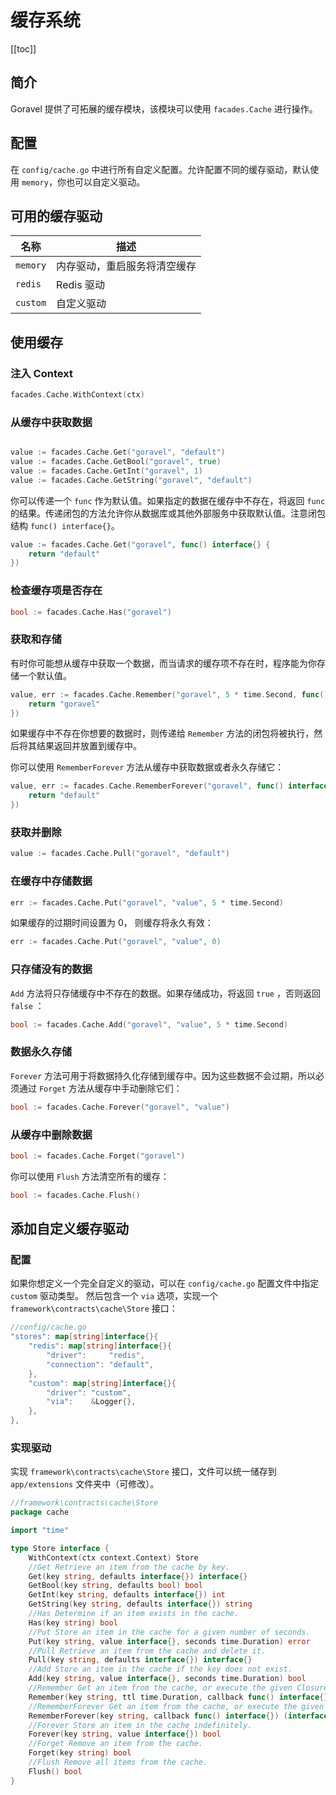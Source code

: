 # 缓存系统

[[toc]]

## 简介

Goravel 提供了可拓展的缓存模块，该模块可以使用 `facades.Cache` 进行操作。

## 配置

在 `config/cache.go` 中进行所有自定义配置。允许配置不同的缓存驱动，默认使用 `memory`，你也可以自定义驱动。

## 可用的缓存驱动

| 名称     | 描述       |
| -------- | ---------- |
| `memory`  | 内存驱动，重启服务将清空缓存 |
| `redis`  | Redis 驱动 |
| `custom` | 自定义驱动 |

## 使用缓存

### 注入 Context

```go
facades.Cache.WithContext(ctx)
```

### 从缓存中获取数据

```go

value := facades.Cache.Get("goravel", "default")
value := facades.Cache.GetBool("goravel", true)
value := facades.Cache.GetInt("goravel", 1)
value := facades.Cache.GetString("goravel", "default")
```

你可以传递一个 `func` 作为默认值。如果指定的数据在缓存中不存在，将返回 `func` 的结果。传递闭包的方法允许你从数据库或其他外部服务中获取默认值。注意闭包结构 `func() interface{}`。

```go
value := facades.Cache.Get("goravel", func() interface{} {
    return "default"
})
```

### 检查缓存项是否存在

```go
bool := facades.Cache.Has("goravel")
```

### 获取和存储

有时你可能想从缓存中获取一个数据，而当请求的缓存项不存在时，程序能为你存储一个默认值。

```go
value, err := facades.Cache.Remember("goravel", 5 * time.Second, func() interface{} {
    return "goravel"
})
```

如果缓存中不存在你想要的数据时，则传递给 `Remember` 方法的闭包将被执行，然后将其结果返回并放置到缓存中。

你可以使用 `RememberForever` 方法从缓存中获取数据或者永久存储它：

```go
value, err := facades.Cache.RememberForever("goravel", func() interface{} {
    return "default"
})
```

### 获取并删除

```go
value := facades.Cache.Pull("goravel", "default")
```

### 在缓存中存储数据

```go
err := facades.Cache.Put("goravel", "value", 5 * time.Second)
```

如果缓存的过期时间设置为 0， 则缓存将永久有效：

```go
err := facades.Cache.Put("goravel", "value", 0)
```

### 只存储没有的数据

`Add` 方法将只存储缓存中不存在的数据。如果存储成功，将返回 `true` ，否则返回 `false` ：

```go
bool := facades.Cache.Add("goravel", "value", 5 * time.Second)
```

### 数据永久存储

`Forever` 方法可用于将数据持久化存储到缓存中。因为这些数据不会过期，所以必须通过 `Forget` 方法从缓存中手动删除它们：

```go
bool := facades.Cache.Forever("goravel", "value")
```

### 从缓存中删除数据

```go
bool := facades.Cache.Forget("goravel")
```

你可以使用 `Flush` 方法清空所有的缓存：

```go
bool := facades.Cache.Flush()
```

## 添加自定义缓存驱动

### 配置

如果你想定义一个完全自定义的驱动，可以在 `config/cache.go` 配置文件中指定 `custom` 驱动类型。
然后包含一个 `via` 选项，实现一个 `framework\contracts\cache\Store` 接口：

```go
//config/cache.go
"stores": map[string]interface{}{
    "redis": map[string]interface{}{
        "driver":     "redis",
        "connection": "default",
    },
    "custom": map[string]interface{}{
        "driver": "custom",
        "via":    &Logger{},
    },
},
```

### 实现驱动

实现 `framework\contracts\cache\Store` 接口，文件可以统一储存到 `app/extensions` 文件夹中（可修改）。

```go
//framework\contracts\cache\Store
package cache

import "time"

type Store interface {
    WithContext(ctx context.Context) Store
    //Get Retrieve an item from the cache by key.
    Get(key string, defaults interface{}) interface{}
    GetBool(key string, defaults bool) bool
    GetInt(key string, defaults interface{}) int
    GetString(key string, defaults interface{}) string
    //Has Determine if an item exists in the cache.
    Has(key string) bool
    //Put Store an item in the cache for a given number of seconds.
    Put(key string, value interface{}, seconds time.Duration) error
    //Pull Retrieve an item from the cache and delete it.
    Pull(key string, defaults interface{}) interface{}
    //Add Store an item in the cache if the key does not exist.
    Add(key string, value interface{}, seconds time.Duration) bool
    //Remember Get an item from the cache, or execute the given Closure and store the result.
    Remember(key string, ttl time.Duration, callback func() interface{}) (interface{}, error)
    //RememberForever Get an item from the cache, or execute the given Closure and store the result forever.
    RememberForever(key string, callback func() interface{}) (interface{}, error)
    //Forever Store an item in the cache indefinitely.
    Forever(key string, value interface{}) bool
    //Forget Remove an item from the cache.
    Forget(key string) bool
    //Flush Remove all items from the cache.
    Flush() bool
}
```
